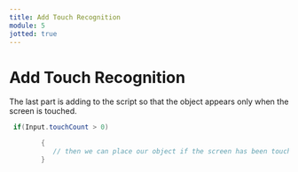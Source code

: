 ```yaml
---
title: Add Touch Recognition
module: 5
jotted: true
---
```


# Add Touch Recognition

The last part is adding to the script so that the object appears only when the screen is touched.

```csharp
 if(Input.touchCount > 0)

        {
           // then we can place our object if the screen has been touched.
        }
        

```